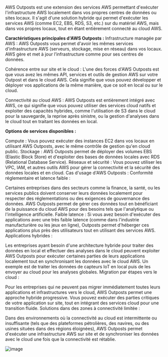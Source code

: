AWS Outposts est une extension des services AWS permettant d'exécuter l'infrastructure AWS localement dans vos propres centres de données ou sites locaux. Il s'agit d'une solution hybride qui permet d'exécuter les services AWS (comme EC2, EBS, RDS, S3, etc.) sur du matériel AWS, mais dans vos propres locaux, tout en étant entièrement connecté au cloud AWS.

**Caractéristiques principales d'AWS Outposts :**
Infrastructure managée par AWS : AWS Outposts vous permet d'avoir les mêmes services d'infrastructure AWS (serveurs, stockage, mise en réseau) dans vos locaux. AWS gère et met à jour l’infrastructure comme pour ses centres de données.

Cohérence entre sur site et le cloud : L'une des forces d'AWS Outposts est que vous avez les mêmes API, services et outils de gestion AWS sur votre Outpost et dans le cloud AWS. Cela signifie que vous pouvez développer et déployer vos applications de la même manière, que ce soit en local ou sur le cloud.

Connectivité au cloud AWS : AWS Outposts est entièrement intégré avec AWS, ce qui signifie que vous pouvez utiliser des services cloud natifs et exploiter des capacités hybrides, comme l'utilisation de S3 dans le cloud pour la sauvegarde, la reprise après sinistre, ou la gestion d'analyses dans le cloud tout en traitant les données en local.

**Options de services disponibles :**

Compute : Vous pouvez exécuter des instances EC2 dans vos locaux en utilisant AWS Outposts, avec le même contrôle de gestion qu'en cloud public.
Stockage : AWS Outposts permet de déployer des volumes EBS (Elastic Block Store) et d'exploiter des bases de données locales avec RDS (Relational Database Service).
Réseaux et sécurité : Vous pouvez utiliser les VPC, IAM, et autres outils AWS pour gérer la connectivité et la sécurité des données locales et en cloud.
Cas d'usage d'AWS Outposts :
Conformité réglementaire et latence faible :

Certaines entreprises dans des secteurs comme la finance, la santé, ou les services publics doivent conserver leurs données localement pour respecter des réglementations ou des exigences de gouvernance des données. AWS Outposts permet de gérer ces données tout en bénéficiant de la puissance du cloud AWS pour des besoins tels que l'analytique ou l'intelligence artificielle.
Faible latence : Si vous avez besoin d'exécuter des applications avec une très faible latence (comme dans l'industrie manufacturière ou les jeux en ligne), Outposts permet d'héberger ces applications plus près des utilisateurs tout en utilisant des services AWS.
Applications hybrides :

Les entreprises ayant besoin d'une architecture hybride pour traiter des données en local et effectuer des analyses dans le cloud peuvent exploiter AWS Outposts pour exécuter certaines parties de leurs applications localement tout en synchronisant les données avec le cloud AWS. Un exemple est de traiter les données de capteurs IoT en local puis de les envoyer au cloud pour les analyses globales.
Migration par étapes vers le cloud :

Pour les entreprises qui ne peuvent pas migrer immédiatement toutes leurs applications et infrastructures vers le cloud, AWS Outposts permet une approche hybride progressive. Vous pouvez exécuter des parties critiques de votre application sur site, tout en intégrant des services cloud pour une transition fluide.
Solutions dans des zones à connectivité limitée :

Dans des environnements où la connectivité au cloud est intermittente ou insuffisante (tels que des plateformes pétrolières, des navires, ou des usines situées dans des régions éloignées), AWS Outposts permet d'exécuter une infrastructure AWS sur site et de synchroniser les données avec le cloud une fois que la connectivité est rétablie.


![image](https://github.com/user-attachments/assets/e016ecf9-e0a8-4074-a7b8-d22a52ce9ed8)




